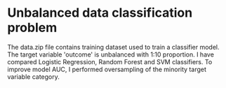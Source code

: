 # Unbalanced data classification problem

The data.zip file contains training dataset used to train a classifier model. The target variable 'outcome' is unbalanced with 1:10 proportion. I have compared Logistic Regression, Random Forest and SVM classifiers. To improve model AUC, I performed oversampling of the minority target variable category. 
